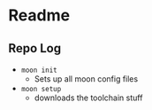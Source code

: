 # Readme 

## Repo Log 

- `moon init`
  - Sets up all moon config files
- `moon setup`
  - downloads the toolchain stuff